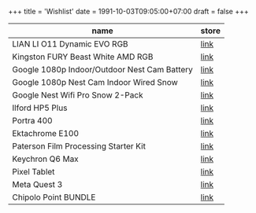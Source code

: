 +++
title = 'Wishlist'
date = 1991-10-03T09:05:00+07:00
draft = false
+++

| name                                         | store                                                                             |
| -------------------------------------------- | --------------------------------------------------------------------------------- |
| LIAN LI O11 Dynamic EVO RGB                  | [link](https://www.dns-shop.ru/product/9cd82a0d8a89ed20)                          |
| Kingston FURY Beast White AMD RGB            | [link](https://www.dns-shop.ru/product/83ad04d3c87ded20)                          |
| Google 1080p Indoor/Outdoor Nest Cam Battery | [link](https://www.bhphotovideo.com/c/product/1657274-REG)                        |
| Google 1080p Nest Cam Indoor Wired Snow      | [link](https://www.bhphotovideo.com/c/product/1665729-REG)                        |
| Google Nest Wifi Pro Snow 2-Pack             | [link](https://www.bhphotovideo.com/c/product/1728265-REG)                        |
| Ilford HP5 Plus                              | [link](https://www.bhphotovideo.com/c/product/24745-REG)                          |
| Portra 400                                   | [link](https://www.bhphotovideo.com/c/product/742308-USA)                         |
| Ektachrome E100                              | [link](https://www.bhphotovideo.com/c/product/274846-USA)                         |
| Paterson Film Processing Starter Kit         | [link](https://www.bhphotovideo.com/c/product/1519010-REG)                        |
| Keychron Q6 Max                              | [link](https://aliexpress.ru/item/1005006677634825.html?sku_id=12000038966283125) |
| Pixel Tablet                                 | [link](https://store.google.com/us/config/pixel_tablet?hl=en-US)                  |
| Meta Quest 3                                 | [link](https://www.meta.com/quest/quest-3)                                        |
| Chipolo Point BUNDLE                         | [link](https://chipolo.net/en-us/products/chipolo-point-bundle)                   |
